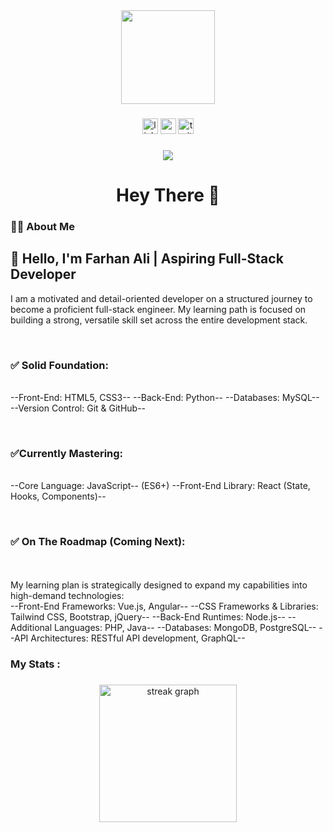 <div align="center">
  <img height="150" src="https://media.giphy.com/media/M9gbBd9nbDrOTu1Mqx/giphy.gif"  />
</div>

###

<div align="center">
  <img src="https://img.shields.io/static/v1?message=LinkedIn&logo=linkedin&label=&color=0077B5&logoColor=white&labelColor=&style=for-the-badge" height="25" alt="linkedin logo"  />
  <img src="https://img.shields.io/static/v1?message=Youtube&logo=youtube&label=&color=FF0000&logoColor=white&labelColor=&style=for-the-badge" height="25" alt="youtube logo"  />
  <img src="https://img.shields.io/static/v1?message=Twitter&logo=twitter&label=&color=1DA1F2&logoColor=white&labelColor=&style=for-the-badge" height="25" alt="twitter logo"  />
</div>

###

<div align="center">
  <img src="https://visitor-badge.laobi.icu/badge?page_id=maurodesouza.maurodesouza&"  />
</div>

###

<h1 align="center">Hey There 👋</h1>

###

<h3 align="left">👩‍💻  About Me</h3>

###

 <h2 align="left">👋 Hello, I'm Farhan Ali | Aspiring Full-Stack Developer <br></h2>
<p>I am a motivated and detail-oriented developer on a structured journey to become a proficient full-stack engineer. My learning path is focused on building a strong, versatile skill set across the entire development stack.<br>

<br><h3>✅ Solid Foundation:<br></h3>
<br>--Front-End: HTML5, CSS3--
--Back-End: Python--
--Databases: MySQL--
--Version Control: Git & GitHub--<br>

<br><h3>✅Currently Mastering:</h3><br>
--Core Language: JavaScript-- (ES6+)
--Front-End Library: React (State, Hooks, Components)--<br>

<br><h3>✅ On The Roadmap (Coming Next):</h3><br>
<br>My learning plan is strategically designed to expand my capabilities into high-demand technologies:<br>
--Front-End Frameworks: Vue.js, Angular--
--CSS Frameworks & Libraries: Tailwind CSS, Bootstrap, jQuery--
--Back-End Runtimes: Node.js--
--Additional Languages: PHP, Java--
--Databases: MongoDB, PostgreSQL--
--API Architectures: RESTful API development, GraphQL--<br>

###
###

<h3 align="left">   My Stats :</h3>

###

<div align="center">
  <img src="https://streak-stats.demolab.com?user=maurodesouza&locale=en&mode=daily&theme=dark&hide_border=false&border_radius=5&order=3" height="220" alt="streak graph"  />
</div>

###
